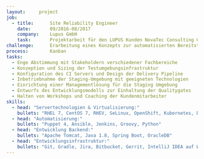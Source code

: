 ```yaml
---
layout:     project
job:
  - title:      Site Reliability Engineer
    date:       09/2016-08/2017
    company:    Lupus GmbH
    task:       Projektarbeit für den LUPUS Kunden NovaTec Consulting GmbH und bei deren Kunde Interhyp AG
challenge:      Erarbeitung eines Konzepts zur automatisierten Bereitstellung von Testumgebungen und Design des Produktivsystems
process:        Kanban
tasks:
  - Enge Abstimmung mit Stakeholdern verschiedener Fachbereiche  
  - Konzeption und Sizing der Testumgebungsinfrastruktur
  - Konfiguration des CI Servers und Design der Delivery Pipeline
  - Inbetriebnahme der Staging-Umgebung mit geeigneten Technologien
  - Einrichtung einer Managementlösung für die Staging Umgebung
  - Entwurfs des Entwicklungsmodells zur Einhaltung der Qualitygates
  - Halten von Workshops und Coaching der Kundenmitarbeiter
skills:
  - head: "Servertechnologien & Virtualisierung:"
    bullets: "RHEL 7, CentOS 7, RHEV, SeLinux, OpenShift, Kubernetes, Docker"
  - head: "Automatisierung:"
    bullets: "Puppet 4, Ansible, Jenkins, Groovy, Python"  
  - head: "Entwicklung Backend:"
    bullets: "Apache Tomcat, Java 1.8, Spring Boot, OracleDB"
  - head: "Entwicklungsinfrastruktur:"
    bullets: "Git, Gradle, Jira, Bitbucket, Gerrit, IntelliJ IDEA auf Windows"
---
```


